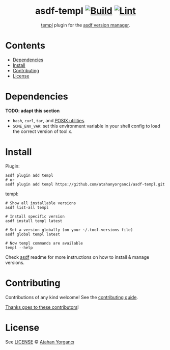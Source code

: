 <div align="center">

# asdf-templ [![Build](https://github.com/atahanyorganci/asdf-templ/actions/workflows/build.yml/badge.svg)](https://github.com/atahanyorganci/asdf-templ/actions/workflows/build.yml) [![Lint](https://github.com/atahanyorganci/asdf-templ/actions/workflows/lint.yml/badge.svg)](https://github.com/atahanyorganci/asdf-templ/actions/workflows/lint.yml)

[templ](https://github.com/atahanyorganci/asdf-templ) plugin for the [asdf version manager](https://asdf-vm.com).

</div>

# Contents

- [Dependencies](#dependencies)
- [Install](#install)
- [Contributing](#contributing)
- [License](#license)

# Dependencies

**TODO: adapt this section**

- `bash`, `curl`, `tar`, and [POSIX utilities](https://pubs.opengroup.org/onlinepubs/9699919799/idx/utilities.html).
- `SOME_ENV_VAR`: set this environment variable in your shell config to load the correct version of tool x.

# Install

Plugin:

```shell
asdf plugin add templ
# or
asdf plugin add templ https://github.com/atahanyorganci/asdf-templ.git
```

templ:

```shell
# Show all installable versions
asdf list-all templ

# Install specific version
asdf install templ latest

# Set a version globally (on your ~/.tool-versions file)
asdf global templ latest

# Now templ commands are available
templ --help
```

Check [asdf](https://github.com/asdf-vm/asdf) readme for more instructions on how to
install & manage versions.

# Contributing

Contributions of any kind welcome! See the [contributing guide](contributing.md).

[Thanks goes to these contributors](https://github.com/atahanyorganci/asdf-templ/graphs/contributors)!

# License

See [LICENSE](LICENSE) © [Atahan Yorgancı](https://github.com/atahanyorganci/)
